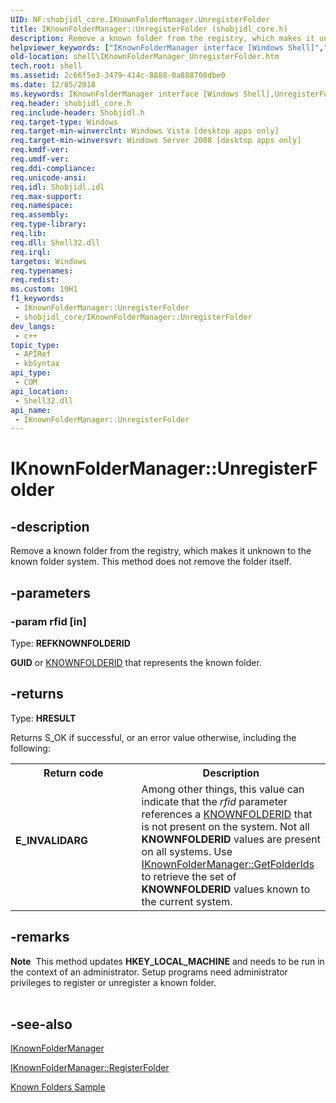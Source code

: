 ```yaml
---
UID: NF:shobjidl_core.IKnownFolderManager.UnregisterFolder
title: IKnownFolderManager::UnregisterFolder (shobjidl_core.h)
description: Remove a known folder from the registry, which makes it unknown to the known folder system. This method does not remove the folder itself.
helpviewer_keywords: ["IKnownFolderManager interface [Windows Shell]","UnregisterFolder method","IKnownFolderManager.UnregisterFolder","IKnownFolderManager::UnregisterFolder","UnregisterFolder","UnregisterFolder method [Windows Shell]","UnregisterFolder method [Windows Shell]","IKnownFolderManager interface","_shell_IKnownFolderManager_UnregisterFolder","shell.IKnownFolderManager_UnregisterFolder","shobjidl_core/IKnownFolderManager::UnregisterFolder"]
old-location: shell\IKnownFolderManager_UnregisterFolder.htm
tech.root: shell
ms.assetid: 2c66f5e3-3479-414c-8888-0a888708dbe0
ms.date: 12/05/2018
ms.keywords: IKnownFolderManager interface [Windows Shell],UnregisterFolder method, IKnownFolderManager.UnregisterFolder, IKnownFolderManager::UnregisterFolder, UnregisterFolder, UnregisterFolder method [Windows Shell], UnregisterFolder method [Windows Shell],IKnownFolderManager interface, _shell_IKnownFolderManager_UnregisterFolder, shell.IKnownFolderManager_UnregisterFolder, shobjidl_core/IKnownFolderManager::UnregisterFolder
req.header: shobjidl_core.h
req.include-header: Shobjidl.h
req.target-type: Windows
req.target-min-winverclnt: Windows Vista [desktop apps only]
req.target-min-winversvr: Windows Server 2008 [desktop apps only]
req.kmdf-ver: 
req.umdf-ver: 
req.ddi-compliance: 
req.unicode-ansi: 
req.idl: Shobjidl.idl
req.max-support: 
req.namespace: 
req.assembly: 
req.type-library: 
req.lib: 
req.dll: Shell32.dll
req.irql: 
targetos: Windows
req.typenames: 
req.redist: 
ms.custom: 19H1
f1_keywords:
 - IKnownFolderManager::UnregisterFolder
 - shobjidl_core/IKnownFolderManager::UnregisterFolder
dev_langs:
 - c++
topic_type:
 - APIRef
 - kbSyntax
api_type:
 - COM
api_location:
 - Shell32.dll
api_name:
 - IKnownFolderManager::UnregisterFolder
---
```


# IKnownFolderManager::UnregisterFolder


## -description

Remove a known folder from the registry, which makes it unknown to the known folder system. This method does not remove the folder itself.

## -parameters

### -param rfid [in]

Type: <b>REFKNOWNFOLDERID</b>

<b>GUID</b> or <a href="/windows/desktop/shell/knownfolderid">KNOWNFOLDERID</a> that represents the known folder.

## -returns

Type: <b>HRESULT</b>

Returns S_OK if successful, or an error value otherwise, including the following:

<table>
<tr>
<th>Return code</th>
<th>Description</th>
</tr>
<tr>
<td width="40%">
<dl>
<dt><b>E_INVALIDARG</b></dt>
</dl>
</td>
<td width="60%">
Among other things, this value can indicate that the <i>rfid</i> parameter references a <a href="/windows/desktop/shell/knownfolderid">KNOWNFOLDERID</a> that is not present on the system. Not all <b>KNOWNFOLDERID</b> values are present on all systems. Use <a href="/windows/desktop/api/shobjidl_core/nf-shobjidl_core-iknownfoldermanager-getfolderids">IKnownFolderManager::GetFolderIds</a> to retrieve the set of <b>KNOWNFOLDERID</b> values known to the current system.

</td>
</tr>
</table>

## -remarks

<div class="alert"><b>Note</b>  This method updates <b>HKEY_LOCAL_MACHINE</b> and needs to be run in the context of an administrator. Setup programs need administrator privileges to register or unregister a known folder.</div>
<div> </div>

## -see-also

<a href="/windows/desktop/api/shobjidl_core/nn-shobjidl_core-iknownfoldermanager">IKnownFolderManager</a>



<a href="/windows/desktop/api/shobjidl_core/nf-shobjidl_core-iknownfoldermanager-registerfolder">IKnownFolderManager::RegisterFolder</a>



<a href="/previous-versions/windows/desktop/legacy/dd940364(v=vs.85)">Known Folders Sample</a>

